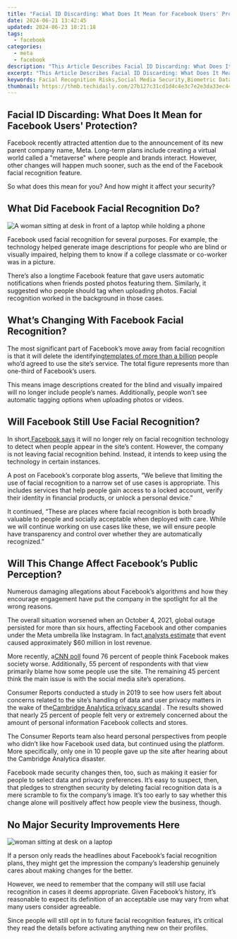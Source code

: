 ```yaml
---
title: "Facial ID Discarding: What Does It Mean for Facebook Users' Protection?"
date: 2024-06-21 13:42:45
updated: 2024-06-23 10:21:18
tags:
  - facebook
categories:
  - meta
  - facebook
description: "This Article Describes Facial ID Discarding: What Does It Mean for Facebook Users' Protection?"
excerpt: "This Article Describes Facial ID Discarding: What Does It Mean for Facebook Users' Protection?"
keywords: Facial Recognition Risks,Social Media Security,Biometric Data Safety,ID Erasure Effects,Online Privacy Concerns,FaceID Implications,Facebook Protection Hurdles
thumbnail: https://thmb.techidaily.com/27b127c31cd1d4c4e3c7e2e3da33ec44af88b4b625ba034a78a3512eb4d83268.jpg
---
```


## Facial ID Discarding: What Does It Mean for Facebook Users' Protection?

 Facebook recently attracted attention due to the announcement of its new parent company name, Meta. Long-term plans include creating a virtual world called a "metaverse" where people and brands interact. However, other changes will happen much sooner, such as the end of the Facebook facial recognition feature.

 So what does this mean for you? And how might it affect your security?

## What Did Facebook Facial Recognition Do?

![A woman sitting at desk in front of a laptop while holding a phone](https://static1.makeuseofimages.com/wordpress/wp-content/uploads/2021/11/woman-in-front-of-laptop-holding-phone.jpg)

 Facebook used facial recognition for several purposes. For example, the technology helped generate image descriptions for people who are blind or visually impaired, helping them to know if a college classmate or co-worker was in a picture.

 There’s also a longtime Facebook feature that gave users automatic notifications when friends posted photos featuring them. Similarly, it suggested who people should tag when uploading photos. Facial recognition worked in the background in those cases.

## What’s Changing With Facebook Facial Recognition?

 The most significant part of Facebook’s move away from facial recognition is that it will delete the identifying[templates of more than a billion](https://about.fb.com/news/2021/11/update-on-use-of-face-recognition/) people who’d agreed to use the site’s service. The total figure represents more than one-third of Facebook’s users.

 This means image descriptions created for the blind and visually impaired will no longer include people’s names. Additionally, people won’t see automatic tagging options when uploading photos or videos.

## Will Facebook Still Use Facial Recognition?

 In short,[Facebook says](http://www.makeuseof.com/meta-killing-facebooks-facial-recognition-system/) it will no longer rely on facial recognition technology to detect when people appear in the site’s content. However, the company is not leaving facial recognition behind. Instead, it intends to keep using the technology in certain instances.

 A post on Facebook’s corporate blog asserts, “We believe that limiting the use of facial recognition to a narrow set of use cases is appropriate. This includes services that help people gain access to a locked account, verify their identity in financial products, or unlock a personal device.”

 It continued, “These are places where facial recognition is both broadly valuable to people and socially acceptable when deployed with care. While we will continue working on use cases like these, we will ensure people have transparency and control over whether they are automatically recognized.”

## Will This Change Affect Facebook’s Public Perception?

 Numerous damaging allegations about Facebook’s algorithms and how they encourage engagement have put the company in the spotlight for all the wrong reasons.

 The overall situation worsened when an October 4, 2021, global outage persisted for more than six hours, affecting Facebook and other companies under the Meta umbrella like Instagram. In fact,[analysts estimate](http://journal.uptimeinstitute.com/too-big-to-fail-facebooks-global-outage/) that event caused approximately $60 million in lost revenue.

 More recently, a[CNN poll](http://edition.cnn.com/2021/11/10/business/cnn-poll-facebook/index.html) found 76 percent of people think Facebook makes society worse. Additionally, 55 percent of respondents with that view primarily blame how some people use the site. The remaining 45 percent think the main issue is with the social media site’s operations.

 Consumer Reports conducted a study in 2019 to see how users felt about concerns related to the site’s handling of data and user privacy matters in the wake of the[Cambridge Analytica privacy scandal](http://www.makeuseof.com/ways-facebook-invades-privacy-stop/) . The results showed that nearly 25 percent of people felt very or extremely concerned about the amount of personal information Facebook collects and stores.

 The Consumer Reports team also heard personal perspectives from people who didn’t like how Facebook used data, but continued using the platform. More specifically, only one in 10 people gave up the site after hearing about the Cambridge Analytica disaster.

 Facebook made security changes then, too, such as making it easier for people to select data and privacy preferences. It’s easy to suspect, then, that pledges to strengthen security by deleting facial recognition data is a mere scramble to fix the company’s image. It’s too early to say whether this change alone will positively affect how people view the business, though.

## No Major Security Improvements Here

![woman sitting at desk on a laptop](https://static1.makeuseofimages.com/wordpress/wp-content/uploads/2021/11/person-at-desk-on-laptop.jpg)

 If a person only reads the headlines about Facebook’s facial recognition plans, they might get the impression the company’s leadership genuinely cares about making changes for the better.

 However, we need to remember that the company will still use facial recognition in cases it deems appropriate. Given Facebook’s history, it’s reasonable to expect its definition of an acceptable use may vary from what many users consider agreeable.

 Since people will still opt in to future facial recognition features, it’s critical they read the details before activating anything new on their profiles.


<ins class="adsbygoogle"
     style="display:block"
     data-ad-format="autorelaxed"
     data-ad-client="ca-pub-7571918770474297"
     data-ad-slot="1223367746"></ins>



<ins class="adsbygoogle"
     style="display:block"
     data-ad-client="ca-pub-7571918770474297"
     data-ad-slot="8358498916"
     data-ad-format="auto"
     data-full-width-responsive="true"></ins>
